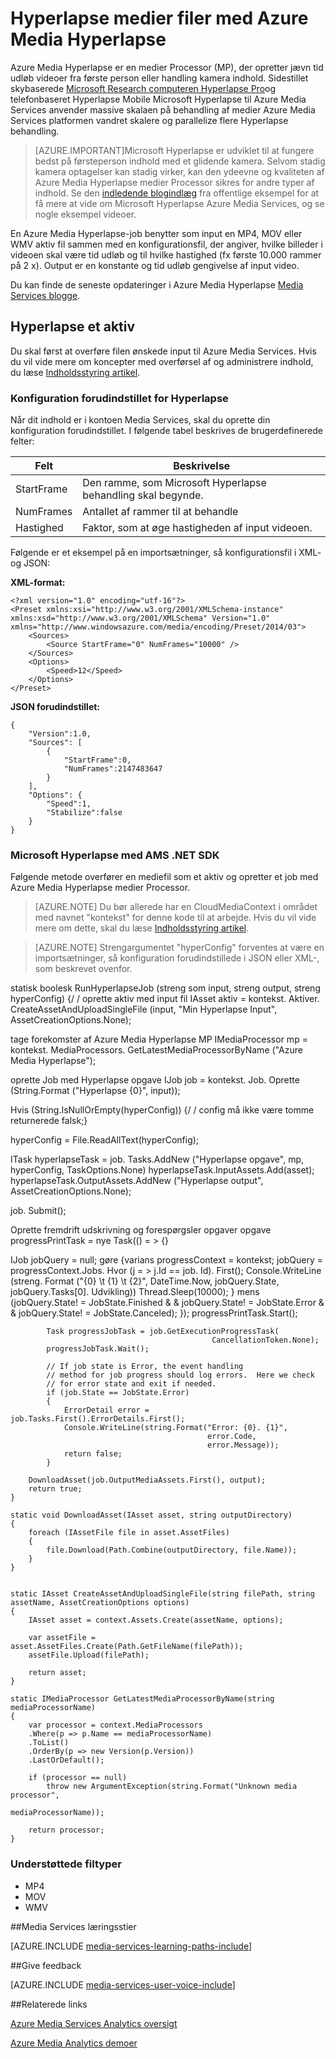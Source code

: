 <properties
    pageTitle="Hyperlapse medier filer med Azure Media Hyperlapse | Microsoft Azure"
    description="Azure Media Hyperlapse opretter jævn tid udløb videoer fra første person eller handling kamera indhold. Dette emne viser, hvordan du bruger Media indekseringsprogram."
    services="media-services"
    documentationCenter=""
    authors="asolanki"
    manager="johndeu"
    editor=""/>

<tags
    ms.service="media-services"
    ms.workload="media"
    ms.tgt_pltfrm="na"
    ms.devlang="dotnet"
    ms.topic="article"
    ms.date="09/19/2016"  
    ms.author="adsolank"/>


# <a name="hyperlapse-media-files-with-azure-media-hyperlapse"></a>Hyperlapse medier filer med Azure Media Hyperlapse

Azure Media Hyperlapse er en medier Processor (MP), der opretter jævn tid udløb videoer fra første person eller handling kamera indhold.  Sidestillet skybaserede [Microsoft Research computeren Hyperlapse Pro](http://aka.ms/hyperlapse)og telefonbaseret Hyperlapse Mobile Microsoft Hyperlapse til Azure Media Services anvender massive skalaen på behandling af medier Azure Media Services platformen vandret skalere og parallelize flere Hyperlapse behandling.

>[AZURE.IMPORTANT]Microsoft Hyperlapse er udviklet til at fungere bedst på førsteperson indhold med et glidende kamera.  Selvom stadig kamera optagelser kan stadig virker, kan den ydeevne og kvaliteten af Azure Media Hyperlapse medier Processor sikres for andre typer af indhold.  Se den [indledende blogindlæg](http://aka.ms/azurehyperlapseblog) fra offentlige eksempel for at få mere at vide om Microsoft Hyperlapse Azure Media Services, og se nogle eksempel videoer.

En Azure Media Hyperlapse-job benytter som input en MP4, MOV eller WMV aktiv fil sammen med en konfigurationsfil, der angiver, hvilke billeder i videoen skal være tid udløb og til hvilke hastighed (fx første 10.000 rammer på 2 x).  Output er en konstante og tid udløb gengivelse af input video.

Du kan finde de seneste opdateringer i Azure Media Hyperlapse [Media Services blogge](https://azure.microsoft.com/blog/topics/media-services/).

## <a name="hyperlapse-an-asset"></a>Hyperlapse et aktiv

Du skal først at overføre filen ønskede input til Azure Media Services.  Hvis du vil vide mere om koncepter med overførsel af og administrere indhold, du læse [Indholdsstyring artikel](media-services-portal-vod-get-started.md).

###  <a id="configuration"></a>Konfiguration forudindstillet for Hyperlapse

Når dit indhold er i kontoen Media Services, skal du oprette din konfiguration forudindstillet.  I følgende tabel beskrives de brugerdefinerede felter:

 Felt | Beskrivelse
-------|-------------
StartFrame|Den ramme, som Microsoft Hyperlapse behandling skal begynde.
NumFrames|Antallet af rammer til at behandle
Hastighed|Faktor, som at øge hastigheden af input videoen.

Følgende er et eksempel på en importsætninger, så konfigurationsfil i XML- og JSON:

**XML-format:**

    <?xml version="1.0" encoding="utf-16"?>
    <Preset xmlns:xsi="http://www.w3.org/2001/XMLSchema-instance" xmlns:xsd="http://www.w3.org/2001/XMLSchema" Version="1.0" xmlns="http://www.windowsazure.com/media/encoding/Preset/2014/03">
        <Sources>
            <Source StartFrame="0" NumFrames="10000" />
        </Sources>
        <Options>
            <Speed>12</Speed>
        </Options>
    </Preset>

**JSON forudindstillet:**

    {
        "Version":1.0,
        "Sources": [
            {
                "StartFrame":0,
                "NumFrames":2147483647
            }
        ],
        "Options": {
            "Speed":1,
            "Stabilize":false
        }
    }

###  <a id="sample_code"></a>Microsoft Hyperlapse med AMS .NET SDK

Følgende metode overfører en mediefil som et aktiv og opretter et job med Azure Media Hyperlapse medier Processor.

> [AZURE.NOTE] Du bør allerede har en CloudMediaContext i området med navnet "kontekst" for denne kode til at arbejde.  Hvis du vil vide mere om dette, skal du læse [Indholdsstyring artikel](media-services-dotnet-get-started.md).

> [AZURE.NOTE] Strengargumentet "hyperConfig" forventes at være en importsætninger, så konfiguration forudindstillede i JSON eller XML-, som beskrevet ovenfor.

statisk boolesk RunHyperlapseJob (streng som input, streng output, streng hyperConfig) {/ / oprette aktiv med input fil IAsset aktiv = kontekst. Aktiver. CreateAssetAndUploadSingleFile (input, "Min Hyperlapse Input", AssetCreationOptions.None);

tage forekomster af Azure Media Hyperlapse MP IMediaProcessor mp = kontekst. MediaProcessors. GetLatestMediaProcessorByName ("Azure Media Hyperlapse");

oprette Job med Hyperlapse opgave IJob job = kontekst. Job. Oprette (String.Format ("Hyperlapse {0}", input));

Hvis (String.IsNullOrEmpty(hyperConfig)) {/ / config må ikke være tomme returnerede falsk;}

hyperConfig = File.ReadAllText(hyperConfig);

ITask hyperlapseTask = job. Tasks.AddNew ("Hyperlapse opgave", mp, hyperConfig, TaskOptions.None) hyperlapseTask.InputAssets.Add(asset); hyperlapseTask.OutputAssets.AddNew ("Hyperlapse output", AssetCreationOptions.None);


job. Submit();

Oprette fremdrift udskrivning og forespørgsler opgaver opgave progressPrintTask = nye Task(() = > {}

IJob jobQuery = null; gøre {varians progressContext = kontekst; jobQuery = progressContext.Jobs. Hvor (j = > j.Id == job. Id). First(); Console.WriteLine (streng. Format ("{0} \t {1} \t {2}", DateTime.Now, jobQuery.State, jobQuery.Tasks[0]. Udvikling)) Thread.Sleep(10000); } mens (jobQuery.State! = JobState.Finished & & jobQuery.State! = JobState.Error & & jobQuery.State! = JobState.Canceled); }); progressPrintTask.Start();

            Task progressJobTask = job.GetExecutionProgressTask(
                                                 CancellationToken.None);
            progressJobTask.Wait();

            // If job state is Error, the event handling
            // method for job progress should log errors.  Here we check
            // for error state and exit if needed.
            if (job.State == JobState.Error)
            {
                ErrorDetail error = job.Tasks.First().ErrorDetails.First();
                Console.WriteLine(string.Format("Error: {0}. {1}",
                                                error.Code,
                                                error.Message));  
                return false;                  
            }

        DownloadAsset(job.OutputMediaAssets.First(), output);
        return true;
    }

    static void DownloadAsset(IAsset asset, string outputDirectory)
    {
        foreach (IAssetFile file in asset.AssetFiles)
        {
            file.Download(Path.Combine(outputDirectory, file.Name));
        }
    }


    static IAsset CreateAssetAndUploadSingleFile(string filePath, string assetName, AssetCreationOptions options)
    {
        IAsset asset = context.Assets.Create(assetName, options);

        var assetFile = asset.AssetFiles.Create(Path.GetFileName(filePath));
        assetFile.Upload(filePath);

        return asset;
    }

    static IMediaProcessor GetLatestMediaProcessorByName(string mediaProcessorName)
    {
        var processor = context.MediaProcessors
        .Where(p => p.Name == mediaProcessorName)
        .ToList()
        .OrderBy(p => new Version(p.Version))
        .LastOrDefault();

        if (processor == null)
            throw new ArgumentException(string.Format("Unknown media processor",
                                                       mediaProcessorName));

        return processor;
    }

### <a id="file_types"></a>Understøttede filtyper

- MP4
- MOV
- WMV



##<a name="media-services-learning-paths"></a>Media Services læringsstier

[AZURE.INCLUDE [media-services-learning-paths-include](../../includes/media-services-learning-paths-include.md)]

##<a name="provide-feedback"></a>Give feedback

[AZURE.INCLUDE [media-services-user-voice-include](../../includes/media-services-user-voice-include.md)]


##<a name="related-links"></a>Relaterede links

[Azure Media Services Analytics oversigt](media-services-analytics-overview.md)

[Azure Media Analytics demoer](http://azuremedialabs.azurewebsites.net/demos/Analytics.html)
